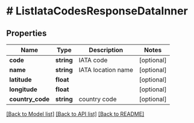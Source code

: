 # # ListIataCodesResponseDataInner

## Properties

Name | Type | Description | Notes
------------ | ------------- | ------------- | -------------
**code** | **string** | IATA code | [optional]
**name** | **string** | IATA location name | [optional]
**latitude** | **float** |  | [optional]
**longitude** | **float** |  | [optional]
**country_code** | **string** | country code | [optional]

[[Back to Model list]](../../README.md#models) [[Back to API list]](../../README.md#endpoints) [[Back to README]](../../README.md)
